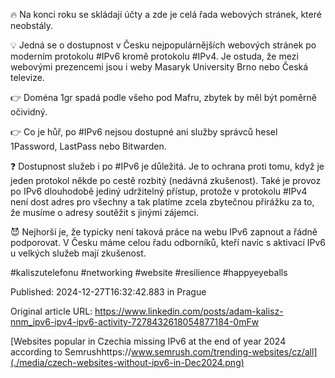 🔥 Na konci roku se skládají účty a zde je celá řada webových stránek, které neobstály.


💡 Jedná se o dostupnost v Česku nejpopulárnějších webových stránek po moderním protokolu #IPv6 kromě protokolu #IPv4. Je ostuda, že mezi webovými prezencemi jsou i weby Masaryk University Brno nebo Česká televize.


👉 Doména 1gr spadá podle všeho pod Mafru, zbytek by měl být poměrně očividný.


👉 Co je hůř, po #IPv6 nejsou dostupné ani služby správců hesel 1Password, LastPass nebo Bitwarden.


❓ Dostupnost služeb i po #IPv6 je důležitá. Je to ochrana proti tomu, když je jeden protokol někde po cestě rozbitý (nedávná zkušenost). Také je provoz po IPv6 dlouhodobě jediný udržitelný přístup, protože v protokolu #IPv4 není dost adres pro všechny a tak platíme zcela zbytečnou přirážku za to, že musíme o adresy soutěžit s jinými zájemci.


😈 Nejhorší je, že typicky není taková práce na webu IPv6 zapnout a řádně podporovat. V Česku máme celou řadu odborníků, kteří navíc s aktivací IPv6 u velkých služeb mají zkušenost.

#kaliszutelefonu #networking #website #resilience #happyeyeballs


Published: 2024-12-27T16:32:42.883 in Prague

Original article URL: https://www.linkedin.com/posts/adam-kalisz-nnm_ipv6-ipv4-ipv6-activity-7278432618054877184-0mFw

[Websites popular in Czechia missing IPv6 at the end of year 2024 according to Semrushhttps://www.semrush.com/trending-websites/cz/all](./media/czech-websites-without-ipv6-in-Dec2024.png)
